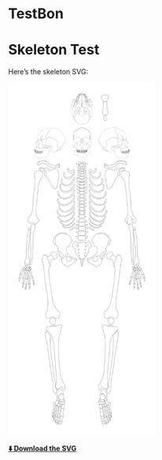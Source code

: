 # TestBon

# Skeleton Test

Here’s the skeleton SVG:

<!-- Inline preview -->
<img src="https://raw.githubusercontent.com/Nika72/TestBon/refs/heads/main/szkielet_base_plain_no_markings_ids.svg?token=GHSAT0AAAAAADBCSEAFTAZTDF5LZEM5BQXU2FQMCKQ"
     alt="Skeleton SVG" width="300">



**[⬇️ Download the SVG](https://raw.githubusercontent.com/Nika72/TestBon/refs/heads/main/szkielet_base_plain_no_markings_ids.svg?token=GHSAT0AAAAAADBCSEAFTAZTDF5LZEM5BQXU2FQMCKQ)**
